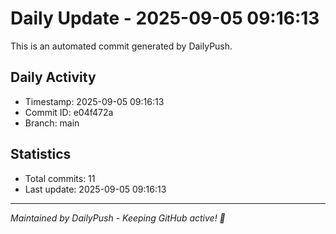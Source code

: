 # Daily Update - 2025-09-05 09:16:13

This is an automated commit generated by DailyPush.

## Daily Activity
- Timestamp: 2025-09-05 09:16:13
- Commit ID: e04f472a
- Branch: main

## Statistics
- Total commits: 11
- Last update: 2025-09-05 09:16:13

---
*Maintained by DailyPush - Keeping GitHub active! 🚀*
